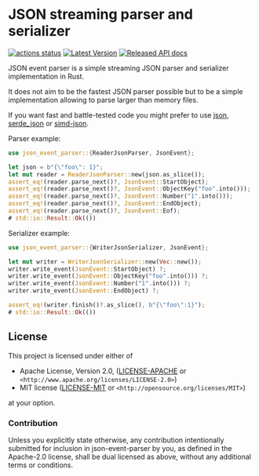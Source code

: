 JSON streaming parser and serializer
====================================

[![actions status](https://github.com/oxigraph/json-event-parser/workflows/build/badge.svg)](https://github.com/oxigraph/json-event-parser/actions)
[![Latest Version](https://img.shields.io/crates/v/json-event-parser.svg)](https://crates.io/crates/json-event-parser)
[![Released API docs](https://docs.rs/json-event-parser/badge.svg)](https://docs.rs/json-event-parser)

JSON event parser is a simple streaming JSON parser and serializer implementation in Rust.

It does not aim to be the fastest JSON parser possible but to be a simple implementation allowing to parse larger than
memory files.

If you want fast and battle-tested code you might prefer to
use [json](https://crates.io/crates/json), [serde_json](https://crates.io/crates/serde_json)
or [simd-json](https://crates.io/crates/simd-json).

Parser example:

```rust
use json_event_parser::{ReaderJsonParser, JsonEvent};

let json = b"{\"foo\": 1}";
let mut reader = ReaderJsonParser::new(json.as_slice());
assert_eq!(reader.parse_next()?, JsonEvent::StartObject);
assert_eq!(reader.parse_next()?, JsonEvent::ObjectKey("foo".into()));
assert_eq!(reader.parse_next()?, JsonEvent::Number("1".into()));
assert_eq!(reader.parse_next()?, JsonEvent::EndObject);
assert_eq!(reader.parse_next()?, JsonEvent::Eof);
# std::io::Result::Ok(())
```

Serializer example:

```rust
use json_event_parser::{WriterJsonSerializer, JsonEvent};

let mut writer = WriterJsonSerializer::new(Vec::new());
writer.write_event(JsonEvent::StartObject) ?;
writer.write_event(JsonEvent::ObjectKey("foo".into())) ?;
writer.write_event(JsonEvent::Number("1".into())) ?;
writer.write_event(JsonEvent::EndObject) ?;

assert_eq!(writer.finish()?.as_slice(), b"{\"foo\":1}");
# std::io::Result::Ok(())
```

## License

This project is licensed under either of

* Apache License, Version 2.0, ([LICENSE-APACHE](LICENSE-APACHE) or
  `<http://www.apache.org/licenses/LICENSE-2.0>`)
* MIT license ([LICENSE-MIT](LICENSE-MIT) or
  `<http://opensource.org/licenses/MIT>`)

at your option.

### Contribution

Unless you explicitly state otherwise, any contribution intentionally submitted for inclusion in json-event-parser by
you, as defined in the Apache-2.0 license, shall be dual licensed as above, without any additional terms or conditions.
